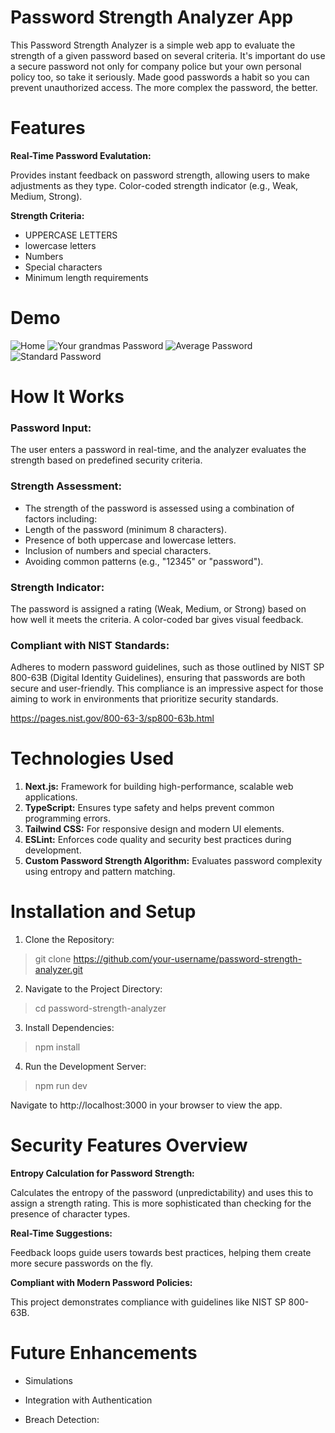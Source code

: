 # Password Strength Analyzer App

This Password Strength Analyzer is a simple web app to evaluate the strength of a given password based on several criteria. It's important do use a secure password not only for company police but your own personal policy too, so take it seriously. Made good passwords a habit so you can prevent unauthorized access. The more complex the password, the better.

# Features

**Real-Time Password Evalutation:**

Provides instant feedback on password strength, allowing users to make adjustments as they type. Color-coded strength indicator (e.g., Weak, Medium, Strong).

**Strength Criteria:**
    
- UPPERCASE LETTERS
- lowercase letters
- Numbers
- Special characters
- Minimum length requirements

# Demo

![Home](./img/Home.png)
![Your grandmas Password](./img/your-grandmas-pass.png)
![Average Password](./img/average-pass.png)
![Standard Password](./img/standard-pass.png)



# How It Works

### Password Input:

The user enters a password in real-time, and the analyzer evaluates the strength based on predefined security criteria.

### Strength Assessment:

- The strength of the password is assessed using a combination of factors including:
- Length of the password (minimum 8 characters).
- Presence of both uppercase and lowercase letters.
- Inclusion of numbers and special characters.
- Avoiding common patterns (e.g., "12345" or "password").

### Strength Indicator:

The password is assigned a rating (Weak, Medium, or Strong) based on how well it meets the criteria. A color-coded bar gives visual feedback.


### Compliant with NIST Standards:

Adheres to modern password guidelines, such as those outlined by NIST SP 800-63B (Digital Identity Guidelines), ensuring that passwords are both secure and user-friendly. This compliance is an impressive aspect for those aiming to work in environments that prioritize security standards.

https://pages.nist.gov/800-63-3/sp800-63b.html

# Technologies Used

1. **Next.js:** Framework for building high-performance, scalable web applications.
2. **TypeScript:** Ensures type safety and helps prevent common programming errors.
3. **Tailwind CSS:** For responsive design and modern UI elements.
4. **ESLint:** Enforces code quality and security best practices during development.
5. **Custom Password Strength Algorithm:** Evaluates password complexity using entropy and pattern matching.

# Installation and Setup

1. Clone the Repository:



> git clone https://github.com/your-username/password-strength-analyzer.git

2. Navigate to the Project Directory:


> cd password-strength-analyzer

3. Install Dependencies:


> npm install

4. Run the Development Server:


> npm run dev

Navigate to http://localhost:3000 in your browser to view the app.


# Security Features Overview

**Entropy Calculation for Password Strength:**

Calculates the entropy of the password (unpredictability) and uses this to assign a strength rating. This is more sophisticated than checking for the presence of character types.

**Real-Time Suggestions:**

Feedback loops guide users towards best practices, helping them create more secure passwords on the fly.

**Compliant with Modern Password Policies:**

This project demonstrates compliance with guidelines like NIST SP 800-63B.



# Future Enhancements

- Simulations

- Integration with Authentication

- Breach Detection:

